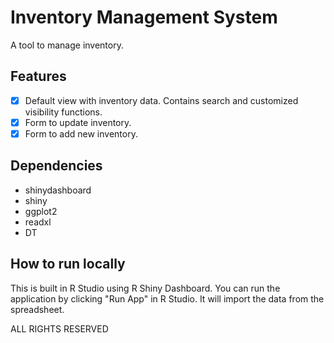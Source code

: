 # Inventory Management System

A tool to manage inventory.

## Features

* [x] Default view with inventory data. Contains search and customized visibility functions.
* [x] Form to update inventory.
* [x] Form to add new inventory.

## Dependencies

* shinydashboard
* shiny
* ggplot2
* readxl
* DT

## How to run locally

This is built in R Studio using R Shiny Dashboard. You can run the application by clicking "Run App" in R Studio. It will import the data from the spreadsheet.

ALL RIGHTS RESERVED